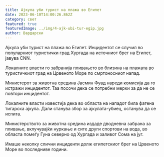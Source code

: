 ```yaml
---
title: Ајкула уби турист на плажа во Египет
date: 2023-06-10T14:00:26.862Z
category: свет
featured: true
featuredImage: ../img/4-ajk-ubi-tur-egip.jpg
author: Вардарски
---
```

Ајкула уби турист на плажа во Египет. Инцидентот се случил во популарниот туристички град Хургада на источниот брег на Египет, јавува CNN.

Локалните власти го забранија пливањето во близина на плажата во туристичкиот град на Црвеното Море по смртоносниот напад.

Министерот за животна средина Јасмин Фуад нареди комисија да го истражи инцидентот. Таа посочи дека се потребни мерки за да не се повтори инцидентот.

Локалните власти известија дека во областа на нападот била фатена тигарска ајкула. Дали станува збор за ајкулата-убиец, останува да се испита.

Министерството за животна средина издаде дводневна забрана за пливање, вклучувајќи нуркање и сите други спортови на вода, во областа помеѓу Гуна северно од Хургада и заливот Сома на југ.

Имаше неколку слични инциденти долж египетскиот брег на Црвеното Море во последниве години.